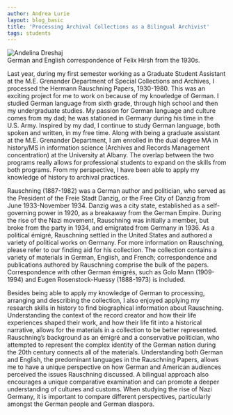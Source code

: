 ```yaml
---
author: Andrea Lurie
layout: blog_basic
title: 'Processing Archival Collections as a Bilingual Archivist'
tags: students
---
```

<div class="entry-body">

 <div class="row">
  <div class="col-sm-3 mx-auto">
    <div class="thumbnail">
      <img class="img-fluid" src="{{ site.url }}/posts-img/" alt="Andelina Dreshaj">
	    <div class="caption text-center">German and English correspondence of Felix Hirsh from the 1930s. </div>
    </div>
  </div>
 <p></p>
 <p></p>
 <p></p>
<p>Last year, during my first semester working as a Graduate Student Assistant at the M.E. Grenander Department of Special Collections and Archives, I processed the Hermann Rauschning Papers, 1930-1980. This was an exciting project for me to work on because of my knowledge of German. I studied German language from sixth grade, through high school and then my undergraduate studies. My passion for German language and culture comes from my dad; he was stationed in Germany during his time in the U.S. Army. Inspired by my dad, I continue to study German language, both spoken and written, in my free time. Along with being a graduate assistant at the M.E. Grenander Department, I am enrolled in the dual degree MA in history/MS in information science (Archives and Records Management concentration) at the University at Albany. The overlap between the two programs really allows for professional students to expand on the skills from both programs. From my perspective, I have been able to apply my knowledge of history to archival practices.</p>

<p>Rauschning (1887-1982) was a German author and politician, who served as the President of the Freie Stadt Danzig, or the Free City of Danzig from June 1933-November 1934. Danzig was a city state, established as a self-governing power in 1920, as a breakaway from the German Empire. During the rise of the Nazi movement, Rauschning was initially a member, but broke from the party in 1934, and emigrated from Germany in 1936. As a political émigré, Rauschning settled in the United States and authored a variety of political works on Germany. For more information on Rauschning, please refer to our finding aid for his collection. The collection contains a variety of materials in German, English, and French; correspondence and publications authored by Rauschning comprise the bulk of the papers. Correspondence with other German émigrés, such as Golo Mann (1909-1994) and Eugen Rosenstock-Huessy (1888-1973) is included. </p>
<p>Besides being able to apply my knowledge of German to processing, arranging and describing the collection, I also enjoyed applying my research skills in history to find biographical information about Rauschning. Understanding the context of the record creator and how their life experiences shaped their work, and how their life fit into a historical narrative, allows for the materials in a collection to be better represented. Rauschning’s background as an émigré and a conservative politician, who attempted to represent the complex identity of the German nation during the 20th century connects all of the materials. Understanding both German and English, the predominant languages in the Rauschning Papers, allows me to have a unique perspective on how German and American audiences perceived the issues Rauschning discussed. A bilingual approach also encourages a unique comparative examination and can promote a deeper understanding of cultures and customs. When studying the rise of Nazi Germany, it is important to compare different perspectives, particularly amongst the German people and German diaspora. </p>


